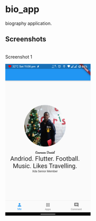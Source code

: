 # bio_app

biography application.

## Screenshots

\
Screenshot 1

<img src = "images/device-2021-02-13-230736.png" width = 270 height = 480/>

